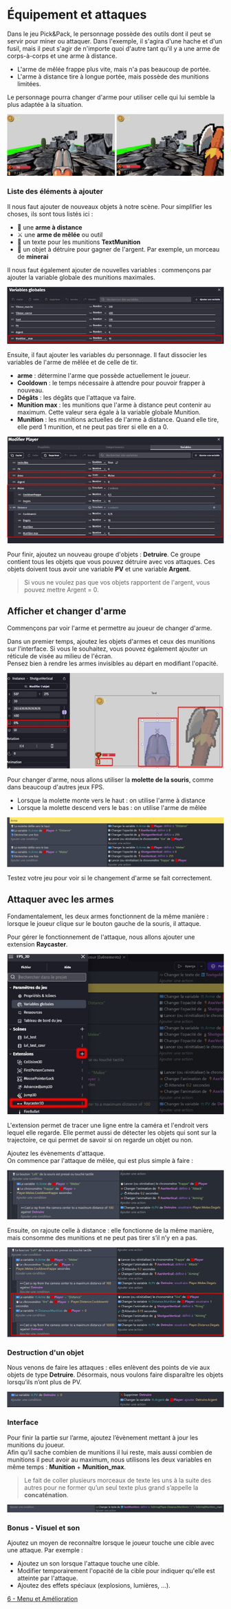 # Équipement et attaques

Dans le jeu Pick&Pack, le personnage possède des outils dont il peut se servir pour miner ou attaquer. Dans l'exemple, il s'agira d'une hache et d'un fusil, mais il peut s'agir de n'importe quoi d'autre tant qu'il y a une arme de corps-à-corps et une arme à distance.  
  - L'arme de mêlée frappe plus vite, mais n'a pas beaucoup de portée.  
  - L'arme à distance tire à longue portée, mais possède des munitions limitées.

Le personnage pourra changer d'arme pour utiliser celle qui lui semble la plus adaptée à la situation.

![image](https://github.com/g404-code-gaming/Pick-Pack---Action-Adventure-Game/blob/main/Image/arme_1.JPG)

### Liste des éléments à ajouter

Il nous faut ajouter de nouveaux objets à notre scène. Pour simplifier les choses, ils sont tous listés ici :  
  - 🏹 une **arme à distance**  
  - ⚔️ une **arme de mêlée** ou outil  
  - 📜 un texte pour les munitions **TextMunition**  
  - 💎 un objet à détruire pour gagner de l'argent. Par exemple, un morceau de **minerai**

Il nous faut également ajouter de nouvelles variables : commençons par ajouter la variable globale des munitions maximales.

![image](https://github.com/g404-code-gaming/Pick-Pack---Action-Adventure-Game/blob/main/Image/arme_2.JPG)

Ensuite, il faut ajouter les variables du personnage. Il faut dissocier les variables de l'arme de mêlée et de celle de tir.  
  - **arme** : détermine l'arme que possède actuellement le joueur.  
  - **Cooldown** : le temps nécessaire à attendre pour pouvoir frapper à nouveau.  
  - **Dégâts** : les dégâts que l'attaque va faire.  
  - **Munition max** : les munitions que l'arme à distance peut contenir au maximum. Cette valeur sera égale à la variable globale Munition.  
  - **Munition** : les munitions actuelles de l'arme à distance. Quand elle tire, elle perd 1 munition, et ne peut pas tirer si elle en a 0.

![image](https://github.com/g404-code-gaming/Pick-Pack---Action-Adventure-Game/blob/main/Image/arme_3.JPG)

Pour finir, ajoutez un nouveau groupe d'objets : **Detruire**. Ce groupe contient tous les objets que vous pouvez détruire avec vos attaques. Ces objets doivent tous avoir une variable **PV** et une variable **Argent**.

> Si vous ne voulez pas que vos objets rapportent de l'argent, vous pouvez mettre Argent = 0.

## Afficher et changer d'arme

Commençons par voir l'arme et permettre au joueur de changer d'arme.

Dans un premier temps, ajoutez les objets d'armes et ceux des munitions sur l'interface. Si vous le souhaitez, vous pouvez également ajouter un réticule de visée au milieu de l'écran.  
Pensez bien à rendre les armes invisibles au départ en modifiant l'opacité.

![image](https://github.com/g404-code-gaming/Pick-Pack---Action-Adventure-Game/blob/main/Image/arme_4.JPG)

Pour changer d'arme, nous allons utiliser la **molette de la souris**, comme dans beaucoup d'autres jeux FPS.  
  - Lorsque la molette monte vers le haut : on utilise l'arme à distance  
  - Lorsque la molette descend vers le bas : on utilise l'arme de mêlée

![image](https://github.com/g404-code-gaming/Pick-Pack---Action-Adventure-Game/blob/main/Image/arme_5.JPG)

Testez votre jeu pour voir si le changement d'arme se fait correctement.

## Attaquer avec les armes

Fondamentalement, les deux armes fonctionnent de la même manière : lorsque le joueur clique sur le bouton gauche de la souris, il attaque.

Pour gérer le fonctionnement de l'attaque, nous allons ajouter une extension **Raycaster**.

![image](https://github.com/g404-code-gaming/Pick-Pack---Action-Adventure-Game/blob/main/Image/arme_6.JPG)

L'extension permet de tracer une ligne entre la caméra et l'endroit vers lequel elle regarde. Elle permet aussi de détecter les objets qui sont sur la trajectoire, ce qui permet de savoir si on regarde un objet ou non.

Ajoutez les évènements d'attaque.  
On commence par l'attaque de mêlée, qui est plus simple à faire :

![image](https://github.com/g404-code-gaming/Pick-Pack---Action-Adventure-Game/blob/main/Image/arme_7.JPG)

Ensuite, on rajoute celle à distance : elle fonctionne de la même manière, mais consomme des munitions et ne peut pas tirer s’il n’y en a pas.

![image](https://github.com/g404-code-gaming/Pick-Pack---Action-Adventure-Game/blob/main/Image/arme_8.JPG)

### Destruction d'un objet

Nous venons de faire les attaques : elles enlèvent des points de vie aux objets de type **Detruire**. Désormais, nous voulons faire disparaître les objets lorsqu’ils n’ont plus de PV.

![image](https://github.com/g404-code-gaming/Pick-Pack---Action-Adventure-Game/blob/main/Image/arme_9.JPG)

### Interface

Pour finir la partie sur l’arme, ajoutez l’évènement mettant à jour les munitions du joueur.  
Afin qu’il sache combien de munitions il lui reste, mais aussi combien de munitions il peut avoir au maximum, nous utilisons les deux variables en même temps : **Munition** + **Munition_max**.

> Le fait de coller plusieurs morceaux de texte les uns à la suite des autres pour ne former qu’un seul texte plus grand s’appelle la **concaténation**.

![image](https://github.com/g404-code-gaming/Pick-Pack---Action-Adventure-Game/blob/main/Image/arme_10.JPG) 

### Bonus - Visuel et son 

Ajoutez un moyen de reconnaître lorsque le joueur touche une cible avec une attaque. 
Par exemple : 
  - Ajoutez un son lorsque l'attaque touche une cible.
  - Modifier temporairement l'opacité de la cible pour indiquer qu'elle est atteinte par l'attaque.
  - Ajoutez des effets spéciaux (explosions, lumières, ...).

[6 - Menu et Amélioration]()
